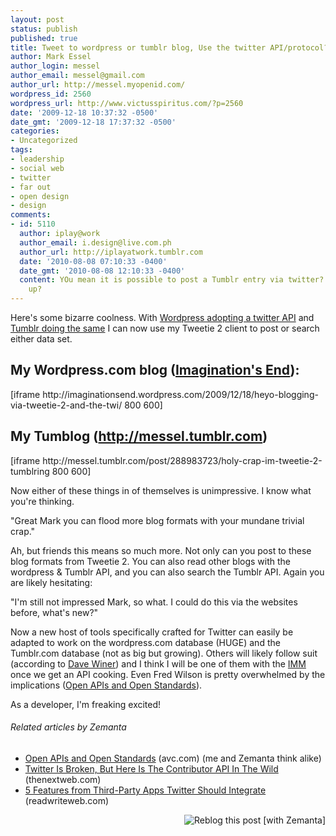 ```yaml
---
layout: post
status: publish
published: true
title: Tweet to wordpress or tumblr blog, Use the twitter API/protocol?
author: Mark Essel
author_login: messel
author_email: messel@gmail.com
author_url: http://messel.myopenid.com/
wordpress_id: 2560
wordpress_url: http://www.victusspiritus.com/?p=2560
date: '2009-12-18 10:37:32 -0500'
date_gmt: '2009-12-18 17:37:32 -0500'
categories:
- Uncategorized
tags:
- leadership
- social web
- twitter
- far out
- open design
- design
comments:
- id: 5110
  author: iplay@work
  author_email: i.design@live.com.ph
  author_url: http://iplayatwork.tumblr.com
  date: '2010-08-08 07:10:33 -0400'
  date_gmt: '2010-08-08 12:10:33 -0400'
  content: YOu mean it is possible to post a Tumblr entry via twitter? Is this already
    up?
---
```

<p>Here's some bizarre coolness. With <a href="http://en.blog.wordpress.com/2009/12/12/twitter-api/">Wordpress adopting a twitter API</a> and <a href="http://staff.tumblr.com/post/287703110/api">Tumblr doing the same</a> I can now use my Tweetie 2 client to post or search either data set.</p>
<h2>My Wordpress.com blog (<a href="http://imaginationsend.wordpress.com">Imagination's End</a>):</h2>
<p>[iframe http://imaginationsend.wordpress.com/2009/12/18/heyo-blogging-via-tweetie-2-and-the-twi/ 800 600]</p>
<h2>My Tumblog (<a href="http://messel.tumblr.com/">http://messel.tumblr.com</a>)</h2>
<p>[iframe http://messel.tumblr.com/post/288983723/holy-crap-im-tweetie-2-tumblring 800 600]</p>
<p>Now either of these things in of themselves is unimpressive. I know what you're thinking.</p>
<p>"Great Mark you can flood more blog formats with your mundane trivial crap."</p>
<p>Ah, but friends this means so much more. Not only can you post to these blog formats from Tweetie 2. You can also read other blogs with the wordpress &amp; Tumblr API, and you can also search the Tumblr API. Again you are likely hesitating:</p>
<p>"I'm still not impressed Mark, so what. I could do this via the websites before, what's new?"</p>
<p>Now a new host of tools specifically crafted for Twitter can easily be adapted to work on the wordpress.com database (HUGE) and the Tumblr.com database (not as big but growing). Others will likely follow suit (according to <a href="http://www.scripting.com/stories/2009/12/17/howOpenStandardsAreCreated.html">Dave Winer</a>) and I think I will be one of them with the <a href="http://imm.victusmedia.com">IMM</a> once we get an API cooking. Even Fred Wilson is pretty overwhelmed by the implications (<a href="http://www.avc.com/a_vc/2009/12/open-apis-and-open-standards.html">Open APIs and Open Standards</a>).</p>
<p>As a developer, I'm freaking excited!</p>
<h6 class="zemanta-related-title" style="font-size: 1em;">Related articles by Zemanta</h6>
<ul class="zemanta-article-ul">
<li class="zemanta-article-ul-li"><a href="http://www.avc.com/a_vc/2009/12/open-apis-and-open-standards.html">Open APIs and Open Standards</a> (avc.com) (me and Zemanta think alike)</li>
<li class="zemanta-article-ul-li"><a href="http://thenextweb.com/2009/12/17/twitter-broken-contributor-api-wild/">Twitter Is Broken, But Here Is The Contributor API In The Wild</a> (thenextweb.com)</li>
<li class="zemanta-article-ul-li"><a href="http://www.readwriteweb.com/archives/five_features_from_third-party_apps_twitter_should.php">5 Features from Third-Party Apps Twitter Should Integrate</a> (readwriteweb.com)</li>
</ul>
<div class="zemanta-pixie" style="margin-top: 10px; height: 15px;"><a class="zemanta-pixie-a" title="Reblog this post [with Zemanta]" href="http://reblog.zemanta.com/zemified/f5e4b7cb-5ebd-428f-8205-dc92e508d03e/"><img class="zemanta-pixie-img" style="border: none; float: right;" src="http://img.zemanta.com/reblog_e.png?x-id=f5e4b7cb-5ebd-428f-8205-dc92e508d03e" alt="Reblog this post [with Zemanta]" /></a><span class="zem-script more-related pretty-attribution"><script src="http://static.zemanta.com/readside/loader.js" type="text/javascript"></script></span></div>
